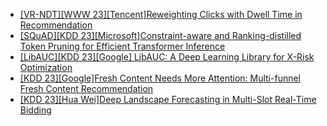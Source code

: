 - [[VR-NDT][WWW 23][Tencent]Reweighting Clicks with Dwell Time in Recommendation](https://arxiv.org/abs/2209.09000)
- [[SQuAD][KDD 23][Microsoft]Constraint-aware and Ranking-distilled Token Pruning for Efficient Transformer Inference](https://arxiv.org/abs/2306.14393)
- [[LibAUC][KDD 23][Google] LibAUC: A Deep Learning Library for X-Risk Optimization](https://arxiv.org/abs/2306.03065)
- [[KDD 23][Google]Fresh Content Needs More Attention: Multi-funnel Fresh Content Recommendation](https://arxiv.org/abs/2306.01720)
- [[KDD 23][Hua Wei]Deep Landscape Forecasting in Multi-Slot Real-Time Bidding](https://www.youtube.com/watch?v=TsAH4947gjM)
